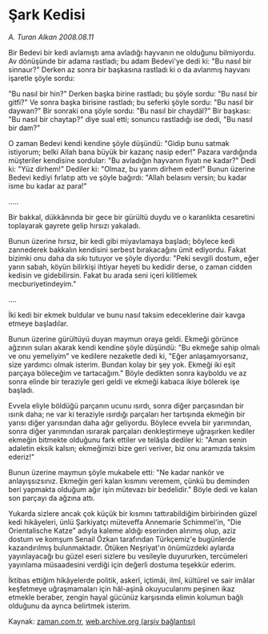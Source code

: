 # Şark Kedisi

*A. Turan Alkan 2008.08.11*

<tr><td class="metin" colspan="2" style="padding-top: 20px; padding-left: 5px; padding-right: 10px;">Bir Bedevi bir kedi avlamıştı ama avladığı hayvanın ne olduğunu bilmiyordu. Av dönüşünde bir adama rastladı; bu adam Bedevi'ye dedi ki: "Bu nasıl bir sinnaur?" Derken az sonra bir başkasına rastladı ki o da avlanmış hayvanı işaretle şöyle sordu:</td></tr><tr><td class="metin" colspan="2" style="padding-top: 20px; padding-left: 5px; padding-right: 10px;"><p>"Bu nasıl bir hin?" Derken başka birine rastladı; bu şöyle sordu: "Bu nasıl bir gitfi?" Ve sonra başka birisine rastladı; bu seferki şöyle sordu: "Bu nasıl bir daywan?" Bir sonraki ona şöyle sordu: "Bu nasıl bir chaydäl?" Bir başkası: "Bu nasıl bir chaytap?" diye sual etti; sonuncu rastladığı ise dedi, "Bu nasıl bir dam?"
<p>O zaman Bedevi kendi kendine şöyle düşündü: "Gidip bunu satmak istiyorum; belki Allah bana büyük bir kazanç nasip eder!" Pazara vardığında müşteriler kendisine sordular: "Bu avladığın hayvanın fiyatı ne kadar?" Dedi ki: "Yüz dirhem!" Dediler ki: "Olmaz, bu yarım dirhem eder!" Bunun üzerine Bedevi kediyi fırlatıp attı ve şöyle bağırdı: "Allah belasını versin; bu kadar isme bu kadar az para!"
<p>.....
<p>Bir bakkal, dükkânında bir gece bir gürültü duydu ve o karanlıkta cesaretini toplayarak gayrete gelip hırsızı yakaladı. 
<p>Bunun üzerine hırsız, bir kedi gibi miyavlamaya başladı; böylece kedi zannederek bakkalın kendisini serbest bırakacağını ümit ediyordu. Fakat bizimki onu daha da sıkı tutuyor ve şöyle diyordu: "Peki sevgili dostum, eğer yarın sabah, köyün bilirkişi ihtiyar heyeti bu kedidir derse, o zaman cidden kedisin ve gidebilirsin. Fakat bu arada seni içeri kilitlemek mecburiyetindeyim."
<p> ....
<p>İki kedi bir ekmek buldular ve bunu nasıl taksim edeceklerine dair kavga etmeye başladılar.
<p>Bunun üzerine gürültüyü duyan maymun oraya geldi. Ekmeği görünce ağzının suları akarak kendi kendine şöyle düşündü: "Bu ekmeğe sahip olmalı ve onu yemeliyim" ve kedilere nezaketle dedi ki, "Eğer anlaşamıyorsanız, size yardımcı olmak isterim. Bundan kolay bir şey yok. Ekmeği iki eşit parçaya böleceğim ve tartacağım." Böyle dedikten sonra kayboldu ve az sonra elinde bir teraziyle geri geldi ve ekmeği kabaca ikiye bölerek işe başladı. 
<p>Evvela eliyle böldüğü parçanın ucunu ısırdı, sonra diğer parçasından bir ısırık daha; ne var ki teraziyle ısırdığı parçaları her tartışında ekmeğin bir yarısı diğer yarısından daha ağır geliyordu. Böylece evvela bir yarımından, sonra diğer yarımından ısırarak parçaları denkleştirmeye uğraşırken kediler ekmeğin bitmekte olduğunu fark ettiler ve telâşla dediler ki: "Aman senin adaletin eksik kalsın; ekmeğimizi bize geri veriver, biz onu aramızda taksim ederiz!" 
<p>Bunun üzerine maymun şöyle mukabele etti: "Ne kadar nankör ve anlayışsızsınız. Ekmeğin geri kalan kısmını veremem, çünkü bu deminden beri yapmakta olduğum ağır işin mütevazı bir bedelidir." Böyle dedi ve kalan son parçayı da ağzına attı. 
<p>Yukarda sizlere ancak çok küçük bir kısmını tattırabildiğim birbirinden güzel kedi hikâyeleri, ünlü Şarkiyatçı müteveffa Annemarie Schimmel'in, "Die Orientalische Katze" adıyla kaleme aldığı eserinden alınmış olup, aziz dostum ve komşum Senail Özkan tarafından Türkçemiz'e bugünlerde kazandırılmış bulunmaktadır. Ötüken Neşriyat'ın önümüzdeki aylarda yayınlayacağı bu güzel eseri sizlere bu vesileyle duyururken, tercümeleri yayınlama müsaadesini verdiği için değerli dostuma teşekkür ederim.
<p>İktibas ettiğim hikâyelerde politik, askerî, içtimâi, ilmî, kültürel ve sair imâlar keşfetmeye uğraşmamaları için hâl-aşinâ okuyucularımı peşinen ikaz etmekle beraber, zengin hayal gücünüz karşısında elimin kolumun bağlı olduğunu da ayrıca belirtmek isterim.<br/></p></p></p></p></p></p></p></p></p></p></p></p></td></tr>

Kaynak: [zaman.com.tr](http://zaman.com.tr/yazar.do?yazino=724551), [web.archive.org (arşiv bağlantısı)](http://web.archive.org/web/20080906223050/http://www.zaman.com.tr:80/yazar.do?yazino=724551)
